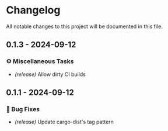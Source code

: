 # Changelog

All notable changes to this project will be documented in this file.

## 0.1.3 - 2024-09-12

### ⚙️ Miscellaneous Tasks

- _(release)_ Allow dirty CI builds

## 0.1.1 - 2024-09-12

### 🐛 Bug Fixes

- _(release)_ Update cargo-dist's tag pattern

<!-- generated by git-cliff -->

